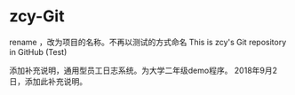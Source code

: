 # zcy-Git
rename ，改为项目的名称。不再以测试的方式命名
This is zcy's Git repository in GitHub  (Test)

添加补充说明，通用型员工日志系统。为大学二年级demo程序。
2018年9月2日，添加此补充说明。
